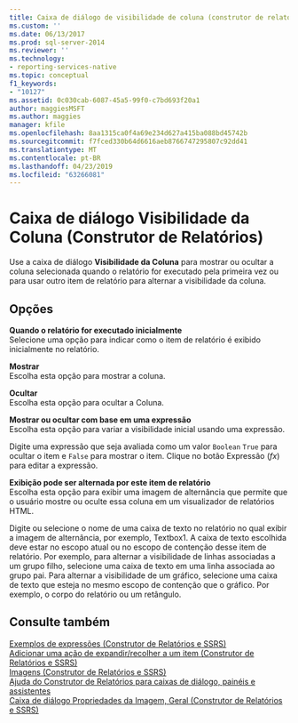 ```yaml
---
title: Caixa de diálogo de visibilidade de coluna (construtor de relatórios) | Microsoft Docs
ms.custom: ''
ms.date: 06/13/2017
ms.prod: sql-server-2014
ms.reviewer: ''
ms.technology:
- reporting-services-native
ms.topic: conceptual
f1_keywords:
- "10127"
ms.assetid: 0c030cab-6087-45a5-99f0-c7bd693f20a1
author: maggiesMSFT
ms.author: maggies
manager: kfile
ms.openlocfilehash: 8aa1315ca0f4a69e234d627a415ba088bd45742b
ms.sourcegitcommit: f7fced330b64d6616aeb8766747295807c92dd41
ms.translationtype: MT
ms.contentlocale: pt-BR
ms.lasthandoff: 04/23/2019
ms.locfileid: "63266081"
---
```

# <a name="column-visibility-dialog-box-report-builder"></a>Caixa de diálogo Visibilidade da Coluna (Construtor de Relatórios)
  Use a caixa de diálogo **Visibilidade da Coluna** para mostrar ou ocultar a coluna selecionada quando o relatório for executado pela primeira vez ou para usar outro item de relatório para alternar a visibilidade da coluna.  
  
## <a name="options"></a>Opções  
 **Quando o relatório for executado inicialmente**  
 Selecione uma opção para indicar como o item de relatório é exibido inicialmente no relatório.  
  
 **Mostrar**  
 Escolha esta opção para mostrar a coluna.  
  
 **Ocultar**  
 Escolha esta opção para ocultar a Coluna.  
  
 **Mostrar ou ocultar com base em uma expressão**  
 Escolha esta opção para variar a visibilidade inicial usando uma expressão.  
  
 Digite uma expressão que seja avaliada como um valor `Boolean` `True` para ocultar o item e `False` para mostrar o item. Clique no botão Expressão (*fx*) para editar a expressão.  
  
 **Exibição pode ser alternada por este item de relatório**  
 Escolha esta opção para exibir uma imagem de alternância que permite que o usuário mostre ou oculte essa coluna em um visualizador de relatórios HTML.  
  
 Digite ou selecione o nome de uma caixa de texto no relatório no qual exibir a imagem de alternância, por exemplo, Textbox1. A caixa de texto escolhida deve estar no escopo atual ou no escopo de contenção desse item de relatório. Por exemplo, para alternar a visibilidade de linhas associadas a um grupo filho, selecione uma caixa de texto em uma linha associada ao grupo pai. Para alternar a visibilidade de um gráfico, selecione uma caixa de texto que esteja no mesmo escopo de contenção que o gráfico. Por exemplo, o corpo do relatório ou um retângulo.  
  
## <a name="see-also"></a>Consulte também  
 [Exemplos de expressões &#40;Construtor de Relatórios e SSRS&#41;](report-design/expression-examples-report-builder-and-ssrs.md)   
 [Adicionar uma ação de expandir/recolher a um item &#40;Construtor de Relatórios e SSRS&#41;](report-design/add-an-expand-or-collapse-action-to-an-item-report-builder-and-ssrs.md)   
 [Imagens &#40;Construtor de Relatórios e SSRS&#41;](report-design/images-report-builder-and-ssrs.md)   
 [Ajuda do Construtor de Relatórios para caixas de diálogo, painéis e assistentes](../../2014/reporting-services/report-builder-help-for-dialog-boxes-panes-and-wizards.md)   
 [Caixa de diálogo Propriedades da Imagem, Geral &#40;Construtor de Relatórios e SSRS&#41;](../../2014/reporting-services/image-properties-dialog-box-general-report-builder-and-ssrs.md)  
  
  
